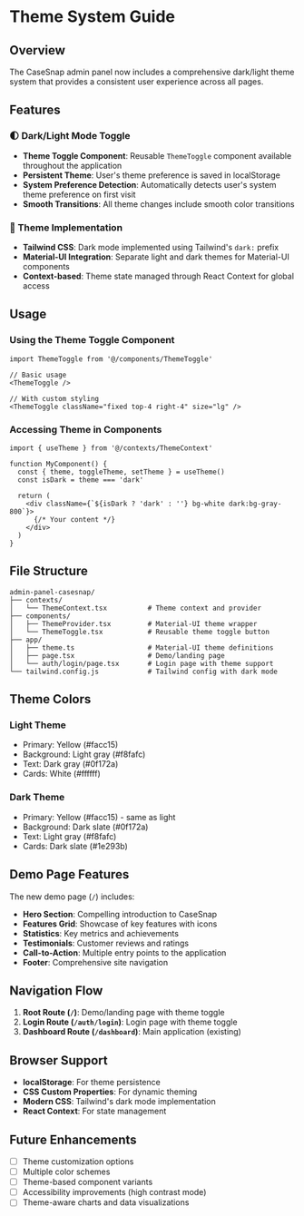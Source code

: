 # Theme System Guide

## Overview
The CaseSnap admin panel now includes a comprehensive dark/light theme system that provides a consistent user experience across all pages.

## Features

### 🌓 Dark/Light Mode Toggle
- **Theme Toggle Component**: Reusable `ThemeToggle` component available throughout the application
- **Persistent Theme**: User's theme preference is saved in localStorage
- **System Preference Detection**: Automatically detects user's system theme preference on first visit
- **Smooth Transitions**: All theme changes include smooth color transitions

### 🎨 Theme Implementation
- **Tailwind CSS**: Dark mode implemented using Tailwind's `dark:` prefix
- **Material-UI Integration**: Separate light and dark themes for Material-UI components
- **Context-based**: Theme state managed through React Context for global access

## Usage

### Using the Theme Toggle Component
```tsx
import ThemeToggle from '@/components/ThemeToggle'

// Basic usage
<ThemeToggle />

// With custom styling
<ThemeToggle className="fixed top-4 right-4" size="lg" />
```

### Accessing Theme in Components
```tsx
import { useTheme } from '@/contexts/ThemeContext'

function MyComponent() {
  const { theme, toggleTheme, setTheme } = useTheme()
  const isDark = theme === 'dark'
  
  return (
    <div className={`${isDark ? 'dark' : ''} bg-white dark:bg-gray-800`}>
      {/* Your content */}
    </div>
  )
}
```

## File Structure

```
admin-panel-casesnap/
├── contexts/
│   └── ThemeContext.tsx          # Theme context and provider
├── components/
│   ├── ThemeProvider.tsx         # Material-UI theme wrapper
│   └── ThemeToggle.tsx           # Reusable theme toggle button
├── app/
│   ├── theme.ts                  # Material-UI theme definitions
│   ├── page.tsx                  # Demo/landing page
│   └── auth/login/page.tsx       # Login page with theme support
└── tailwind.config.js            # Tailwind config with dark mode
```

## Theme Colors

### Light Theme
- Primary: Yellow (#facc15)
- Background: Light gray (#f8fafc)
- Text: Dark gray (#0f172a)
- Cards: White (#ffffff)

### Dark Theme
- Primary: Yellow (#facc15) - same as light
- Background: Dark slate (#0f172a)
- Text: Light gray (#f8fafc)
- Cards: Dark slate (#1e293b)

## Demo Page Features

The new demo page (`/`) includes:
- **Hero Section**: Compelling introduction to CaseSnap
- **Features Grid**: Showcase of key features with icons
- **Statistics**: Key metrics and achievements
- **Testimonials**: Customer reviews and ratings
- **Call-to-Action**: Multiple entry points to the application
- **Footer**: Comprehensive site navigation

## Navigation Flow

1. **Root Route (`/`)**: Demo/landing page with theme toggle
2. **Login Route (`/auth/login`)**: Login page with theme toggle
3. **Dashboard Route (`/dashboard`)**: Main application (existing)

## Browser Support

- **localStorage**: For theme persistence
- **CSS Custom Properties**: For dynamic theming
- **Modern CSS**: Tailwind's dark mode implementation
- **React Context**: For state management

## Future Enhancements

- [ ] Theme customization options
- [ ] Multiple color schemes
- [ ] Theme-based component variants
- [ ] Accessibility improvements (high contrast mode)
- [ ] Theme-aware charts and data visualizations

